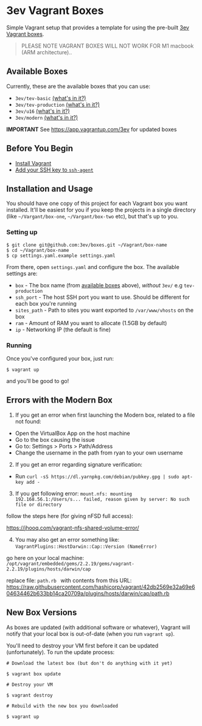 # 3ev Vagrant Boxes

Simple Vagrant setup that provides a template for using the pre-built
[3ev Vagrant boxes](https://github.com/3ev/3ev-vagrant).

> PLEASE NOTE VAGRANT BOXES WILL NOT WORK FOR M1 macbook (ARM architecture).. 

## Available Boxes

Currently, these are the available boxes that you can use:

* `3ev/tev-basic` [(what's in it?)](https://github.com/3ev/3ev-vagrant/tree/master)
* `3ev/tev-production` [(what's in it?)](https://github.com/3ev/3ev-vagrant/tree/dev-tev-production)
* `3ev/u16` [(what's in it?)](https://github.com/3ev/3ev-vagrant/tree/u16)
* `3ev/modern` [(what's in it?)](https://github.com/3ev/3ev-vagrant/tree/dev-tev-modern)

**IMPORTANT** See https://app.vagrantup.com/3ev for updated boxes

## Before You Begin

* [Install Vagrant](https://github.com/3ev/boxes/wiki/Installing-Vagrant)
* [Add your SSH key to `ssh-agent`](https://github.com/3ev/boxes/wiki/SSH-Keys#important)

## Installation and Usage

You should have one copy of this project for each Vagrant box you want installed.
It'll be easiest for you if you keep the projects in a single directory (like
`~/Vargant/box-one`, `~/Vargant/box-two` etc), but that's up to you.

### Setting up

```
$ git clone git@github.com:3ev/boxes.git ~/Vagrant/box-name
$ cd ~/Vagrant/box-name
$ cp settings.yaml.example settings.yaml
```

From there, open `settings.yaml` and configure the box. The available settings
are:

* `box` - The box name (from [available boxes](#available-boxes) above), *without* `3ev/` e.g `tev-production`
* `ssh_port` - The host SSH port you want to use. Should be different for each box you're running
* `sites_path` - Path to sites you want exported to `/var/www/vhosts` on the box
* `ram` - Amount of RAM you want to allocate (1.5GB by default)
* `ip` - Networking IP (the default is fine)

### Running

Once you've configured your box, just run:

```
$ vagrant up
```

and you'll be good to go!

## Errors with the Modern Box

1. If you get an error when first launching the Modern box, related to a file not found:
* Open the VirtualBox App on the host machine
* Go to the box causing the issue
* Go to: Settings > Ports > Path/Address
* Change the username in the path from ryan to your own username

2. If you get an error regarding signature verification:
* Run `curl -sS https://dl.yarnpkg.com/debian/pubkey.gpg | sudo apt-key add -`

3. If you get following error: 
```mount.nfs: mounting 192.168.56.1:/Users/s... failed, reason given by server: No such file or directory```

follow the steps here (for giving nFSD full access):

https://jhooq.com/vagrant-nfs-shared-volume-error/

4. You may also get an error something like: 
```VagrantPlugins::HostDarwin::Cap::Version (NameError) ```

go here on your local machine: ```/opt/vagrant/embedded/gems/2.2.19/gems/vagrant-2.2.19/plugins/hosts/darwin/cap```

replace file: ```path.rb ``` with contents from this URL: https://raw.githubusercontent.com/hashicorp/vagrant/42db2569e32a69e604634462b633bb14ca20709a/plugins/hosts/darwin/cap/path.rb


## New Box Versions

As boxes are updated (with additional software or whatever), Vagrant will notify
that your local box is out-of-date (when you run `vagrant up`).

You'll need to destroy your VM first before it can be updated (unfortunately). To
run the update process:

```
# Download the latest box (but don't do anything with it yet)

$ vagrant box update

# Destroy your VM

$ vagrant destroy

# Rebuild with the new box you downloaded

$ vagrant up
```
